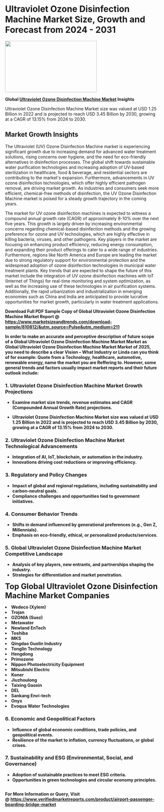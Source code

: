 <H1>Ultraviolet Ozone Disinfection Machine Market Size, Growth and Forecast from 2024 - 2031</H1><img class="aligncenter size-medium wp-image-584254" src="https://thirdeyenews.in/wp-content/uploads/2024/09/Global-Market-Research-300x168.jpeg" alt="" width="300" height="168" /><p><strong>Global&nbsp;<a href="https://www.marketsizeandtrends.com/download-sample/810812/&amp;utm_source=Pulse&amp;utm_medium=211">Ultraviolet Ozone Disinfection Machine Market</a> Insights</strong></p><p>Ultraviolet Ozone Disinfection Machine Market size was valued at USD 1.25 Billion in 2022 and is projected to reach USD 3.45 Billion by 2030, growing at a CAGR of 13.15% from 2024 to 2030.</p><p><h2>Market Growth Insights</h2> <p>The Ultraviolet (UV) Ozone Disinfection Machine market is experiencing significant growth due to increasing demand for advanced water treatment solutions, rising concerns over hygiene, and the need for eco-friendly alternatives in disinfection processes. The global shift towards sustainable water purification technologies and increasing adoption of UV-based sterilization in healthcare, food & beverage, and residential sectors are contributing to the market's expansion. Furthermore, advancements in UV ozone disinfection technologies, which offer highly efficient pathogen removal, are driving market growth. As industries and consumers seek more efficient, chemical-free methods of disinfection, the UV Ozone Disinfection Machine market is poised for a steady growth trajectory in the coming years.</p> <p><strong></strong></p> <p>The market for UV ozone disinfection machines is expected to witness a compound annual growth rate (CAGR) of approximately 8-10% over the next five years. This growth is largely driven by increasing environmental concerns regarding chemical-based disinfection methods and the growing preference for ozone and UV technologies, which are highly effective in killing bacteria, viruses, and other pathogens. Key players in the market are focusing on enhancing product efficiency, reducing energy consumption, and expanding their product offerings to cater to a wide range of industries. Furthermore, regions like North America and Europe are leading the market due to strong regulatory support for environmental protection and the widespread adoption of ozone disinfection technologies in municipal water treatment plants. Key trends that are expected to shape the future of this market include the integration of UV ozone disinfection machines with IoT (Internet of Things) for real-time monitoring and system optimization, as well as the increasing use of these technologies in air purification systems. Additionally, the rapid urbanization and industrialization in emerging economies such as China and India are anticipated to provide lucrative opportunities for market growth, particularly in water treatment applications. <p><strong></p><p><span class=""><strong>Download Full PDF Sample Copy of Global Ultraviolet Ozone Disinfection Machine Market Report</strong> @ <a href="https://www.marketsizeandtrends.com/download-sample/810812/&amp;utm_source=Pulse&amp;utm_medium=211" target="_blank">https://www.marketsizeandtrends.com/download-sample/810812/&amp;utm_source=Pulse&amp;utm_medium=211</a></span></p><p>In order to make an accurate and perceptive description of future scope of a Global&nbsp;Ultraviolet Ozone Disinfection Machine Market Market as Global&nbsp;Ultraviolet Ozone Disinfection Machine Market Market of 2025, you need to describe a clear Vision &ndash; What Industry or Linda can you think of for example: Quote from a Technology, healthcare, automotive, renewable energy, name the market you are Reffering to. However, some general trends and factors usually impact market reports and their future outlook include:</p><h3>1.&nbsp;<strong>Ultraviolet Ozone Disinfection Machine Market Growth Projections</strong></h3><ul><li>Examine market size trends, revenue estimates and CAGR (Compounded Annual Growth Rate) projections.</li><li><p>Ultraviolet Ozone Disinfection Machine Market size was valued at USD 1.25 Billion in 2022 and is projected to reach USD 3.45 Billion by 2030, growing at a CAGR of 13.15% from 2024 to 2030.</p></li></ul><h3>2.&nbsp;<strong>Ultraviolet Ozone Disinfection Machine Market Technological Advancements</strong></h3><ul><li>Integration of AI, IoT, blockchain, or automation in the industry.</li><li>Innovations driving cost reductions or improving efficiency.</li></ul><h3>3.&nbsp;<strong>Regulatory and Policy Changes</strong></h3><ul><li>Impact of global and regional regulations, including sustainability and carbon-neutral goals.</li><li>Compliance challenges and opportunities tied to government initiatives.</li></ul><h3>4.&nbsp;<strong>Consumer Behavior Trends</strong></h3><ul><li>Shifts in demand influenced by generational preferences (e.g., Gen Z, Millennials).</li><li>Emphasis on eco-friendly, ethical, or personalized products/services.</li></ul><h3>5.&nbsp;<strong>Global Ultraviolet Ozone Disinfection Machine Market Competitive Landscape</strong></h3><ul><li>Analysis of key players, new entrants, and partnerships shaping the industry.</li><li>Strategies for differentiation and market penetration.</li></ul><p data-pm-slice="1 1 []"><span style="color: inherit; font-family: inherit; font-size: 25px;">Top Global Ultraviolet Ozone Disinfection Machine Market Companies</span></p><div class="" data-test-id=""><p><li>Wedeco (Xylem)</li><li> Trojan</li><li> OZONIA (Suez)</li><li> Metawater</li><li> Newland EnTech</li><li> Toshiba</li><li> MKS</li><li> Qingdao Guolin Industry</li><li> Tonglin Technology</li><li> Hengdong</li><li> Primozone</li><li> Nippon Photoelectricity Equipment</li><li> Mitsubishi Electric</li><li> Koner</li><li> Jiuzhoulong</li><li> Taixing Gaoxin</li><li> DEL</li><li> Sankang Envi-tech</li><li> Onyx</li><li> Evoqua Water Technologies</li></p></div><h3>6.&nbsp;<strong>Economic and Geopolitical Factors</strong></h3><ul><li>Influence of global economic conditions, trade policies, and geopolitical events.</li><li>Resilience of the market to inflation, currency fluctuations, or global crises.</li></ul><h3>7.&nbsp;<strong>Sustainability and ESG (Environmental, Social, and Governance)</strong></h3><ul><li>Adoption of sustainable practices to meet ESG criteria.</li><li>Opportunities in green technologies and circular economy principles.</li></ul><h2><strong style="font-size: 14px;">For More Information or Query, Visit @&nbsp;</strong><a style="background-color: #ffffff; font-size: 14px;" href="https://www.marketsizeandtrends.com/report/ultraviolet-ozone-disinfection-machine-market/" target="_blank">https://www.verifiedmarketreports.com/product/airport-passenger-boarding-bridge-market</a></h2>

